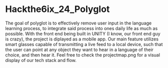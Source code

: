 # Hackthe6ix_24_Polyglot
The goal of polyglot is to effectively remove user input in the language learning process, to integrate said process into ones daily life as much as possible. With the front end being built in UNITY (I know, our front end guy is crazy), the project is diplayed as a mobile app. Our main feature utilizes smart glasses capable of transmitting a live feed to a local device, such that the user can point at any object they want to hear in a language of their choice, and then hear it. Feel free to check the projectmap.png for a visual display of our tech stack and flow.
